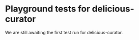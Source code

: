 # Playground tests for delicious-curator
We are still awaiting the first test run for delicious-curator.

